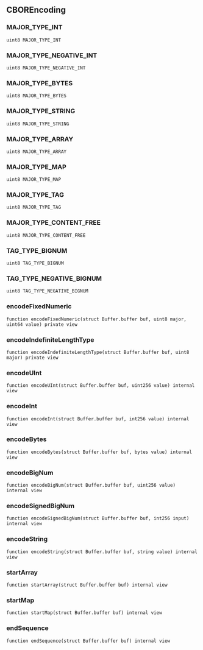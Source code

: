 

## CBOREncoding

### MAJOR_TYPE_INT

```solidity
uint8 MAJOR_TYPE_INT
```

### MAJOR_TYPE_NEGATIVE_INT

```solidity
uint8 MAJOR_TYPE_NEGATIVE_INT
```

### MAJOR_TYPE_BYTES

```solidity
uint8 MAJOR_TYPE_BYTES
```

### MAJOR_TYPE_STRING

```solidity
uint8 MAJOR_TYPE_STRING
```

### MAJOR_TYPE_ARRAY

```solidity
uint8 MAJOR_TYPE_ARRAY
```

### MAJOR_TYPE_MAP

```solidity
uint8 MAJOR_TYPE_MAP
```

### MAJOR_TYPE_TAG

```solidity
uint8 MAJOR_TYPE_TAG
```

### MAJOR_TYPE_CONTENT_FREE

```solidity
uint8 MAJOR_TYPE_CONTENT_FREE
```

### TAG_TYPE_BIGNUM

```solidity
uint8 TAG_TYPE_BIGNUM
```

### TAG_TYPE_NEGATIVE_BIGNUM

```solidity
uint8 TAG_TYPE_NEGATIVE_BIGNUM
```

### encodeFixedNumeric

```solidity
function encodeFixedNumeric(struct Buffer.buffer buf, uint8 major, uint64 value) private view
```

### encodeIndefiniteLengthType

```solidity
function encodeIndefiniteLengthType(struct Buffer.buffer buf, uint8 major) private view
```

### encodeUInt

```solidity
function encodeUInt(struct Buffer.buffer buf, uint256 value) internal view
```

### encodeInt

```solidity
function encodeInt(struct Buffer.buffer buf, int256 value) internal view
```

### encodeBytes

```solidity
function encodeBytes(struct Buffer.buffer buf, bytes value) internal view
```

### encodeBigNum

```solidity
function encodeBigNum(struct Buffer.buffer buf, uint256 value) internal view
```

### encodeSignedBigNum

```solidity
function encodeSignedBigNum(struct Buffer.buffer buf, int256 input) internal view
```

### encodeString

```solidity
function encodeString(struct Buffer.buffer buf, string value) internal view
```

### startArray

```solidity
function startArray(struct Buffer.buffer buf) internal view
```

### startMap

```solidity
function startMap(struct Buffer.buffer buf) internal view
```

### endSequence

```solidity
function endSequence(struct Buffer.buffer buf) internal view
```

